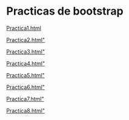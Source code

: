 # Practicas de bootstrap
<p>
<a href="https://cruzcastelo14.github.io">Practica1.html</a>
  </p>
  <p>
<a href="https://cruzcastelo14.github.io">Practica2.html"</a>
  </p>
  <p>
<a href="https://cruzcastelo14.github.io">Practica3.html"</a>
  </p>
    <p>
<a href="https://cruzcastelo14.github.io">Practica4.html"</a>
  </p>
      <p>
<a href="https://cruzcastelo14.github.io">Practica5.html"</a>
  </p>
        <p>
<a href="https://cruzcastelo14.github.io">Practica6.html"</a>
  </p>
          <p>
<a href="https://cruzcastelo14.github.io">Practica7.html"</a>
  </p>
            <p>
<a href="https://cruzcastelo14.github.io">Practica8.html"</a>
  </p>
